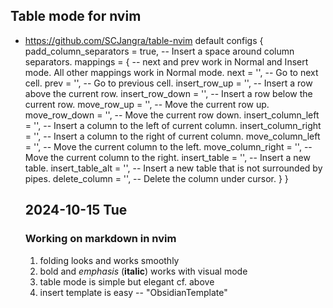 ## Table mode for nvim

- <https://github.com/SCJangra/table-nvim>
  default configs
  {
  padd_column_separators = true, -- Insert a space around column separators.
  mappings = { -- next and prev work in Normal and Insert mode. All other mappings work in Normal mode.
  next = '<TAB>', -- Go to next cell.
  prev = '<S-TAB>', -- Go to previous cell.
  insert_row_up = '<A-k>', -- Insert a row above the current row.
  insert_row_down = '<A-j>', -- Insert a row below the current row.
  move_row_up = '<A-S-k>', -- Move the current row up.
  move_row_down = '<A-S-j>', -- Move the current row down.
  insert_column_left = '<A-h>', -- Insert a column to the left of current column.
  insert_column_right = '<A-l>', -- Insert a column to the right of current column.
  move_column_left = '<A-S-h>', -- Move the current column to the left.
  move_column_right = '<A-S-l>', -- Move the current column to the right.
  insert_table = '<A-t>', -- Insert a new table.
  insert_table_alt = '<A-S-t>', -- Insert a new table that is not surrounded by pipes.
  delete_column = '<A-d>', -- Delete the column under cursor.
  }
  }

  ## 2024-10-15 Tue

  ### Working on markdown in nvim

  1. folding looks and works smoothly
  2. bold and _emphasis_ (**italic**) works with visual mode
  3. table mode is simple but elegant cf. above
  4. insert template is easy -- "ObsidianTemplate"